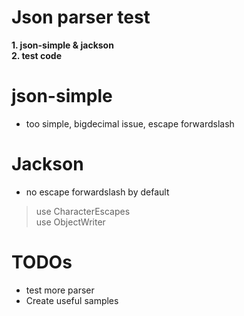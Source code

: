 Json parser test
==
**1. json-simple & jackson**   
**2. test code**
# json-simple
- too simple, bigdecimal issue, escape forwardslash
# Jackson
- no escape forwardslash by default
> use CharacterEscapes    
use ObjectWriter 
# TODOs
- test more parser
- Create useful samples
